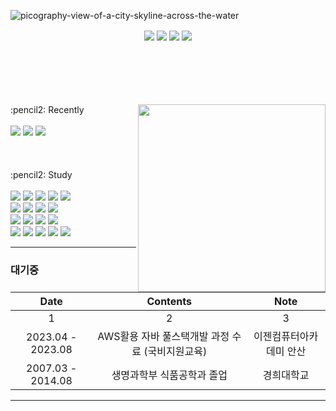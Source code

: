 ![picography-view-of-a-city-skyline-across-the-water](https://github.com/rkepdls/rkepdls/assets/130538540/b709b635-2581-4985-a841-26e6adb650bc)


<div align="center" style="display: flex, height:180px">
<img align="center" src="http://github-profile-summary-cards.vercel.app/api/cards/repos-per-language?username=rkepdls&theme=nord_dark" />
<img align="center" src="http://github-profile-summary-cards.vercel.app/api/cards/most-commit-language?username=rkepdls&theme=nord_dark" />
<img align="center" src="http://github-profile-summary-cards.vercel.app/api/cards/stats?username=rkepdls&theme=nord_dark" />
<img align="center" src="http://github-profile-summary-cards.vercel.app/api/cards/productive-time?username=rkepdls&theme=nord_dark&utcOffset=8" />
</div>
<br><br><br><br><br><br>

<img align="right" src="https://github.com/rkepdls/rkepdls/assets/130538540/4682aeaa-9e08-4cb8-ab7f-2f34cdf94e4f" width="300" height="300" padding-right="20px">

  
  <div>
  :pencil2: Recently
    <br><br>
    <img src="https://img.shields.io/badge/springboot-6DB33F?style=for-the-badge&logo=springboot&logoColor=white">
    <img src="https://img.shields.io/badge/react-61DAFB?style=for-the-badge&logo=react&logoColor=black">
    <img src="https://img.shields.io/badge/mariaDB-003545?style=for-the-badge&logo=mariaDB&logoColor=white"> 
    

  </div>
  <br><br><br>
  
  <div>
  :pencil2: Study
  <br><br>
  
  <img src="https://img.shields.io/badge/java-007396?style=for-the-badge&logo=java&logoColor=white"> 
  <img src="https://img.shields.io/badge/react-61DAFB?style=for-the-badge&logo=react&logoColor=black">
  <img src="https://img.shields.io/badge/node.js-339933?style=for-the-badge&logo=Node.js&logoColor=white">
  <img src="https://img.shields.io/badge/express-000000?style=for-the-badge&logo=express&logoColor=white">
  <img src="https://img.shields.io/badge/bootstrap-7952B3?style=for-the-badge&logo=bootstrap&logoColor=white">
  
  <br>
  
  <img src="https://img.shields.io/badge/html5-E34F26?style=for-the-badge&logo=html5&logoColor=white"> 
  <img src="https://img.shields.io/badge/css-1572B6?style=for-the-badge&logo=css3&logoColor=white"> 
  <img src="https://img.shields.io/badge/javascript-F7DF1E?style=for-the-badge&logo=javascript&logoColor=black"> 
  <img src="https://img.shields.io/badge/jquery-0769AD?style=for-the-badge&logo=jquery&logoColor=white">
  <br>

  <img src="https://img.shields.io/badge/oracle-F80000?style=for-the-badge&logo=oracle&logoColor=white"> 
  <img src="https://img.shields.io/badge/mysql-4479A1?style=for-the-badge&logo=mysql&logoColor=white"> 
  <img src="https://img.shields.io/badge/mariaDB-003545?style=for-the-badge&logo=mariaDB&logoColor=white"> 
  <img src="https://img.shields.io/badge/mongoDB-47A248?style=for-the-badge&logo=MongoDB&logoColor=white">
  <br>

  <img src="https://img.shields.io/badge/spring-6DB33F?style=for-the-badge&logo=spring&logoColor=white">
  <img src="https://img.shields.io/badge/springboot-6DB33F?style=for-the-badge&logo=springboot&logoColor=white">
  <img src="https://img.shields.io/badge/linux-FCC624?style=for-the-badge&logo=linux&logoColor=black"> 
  <img src="https://img.shields.io/badge/amazonaws-232F3E?style=for-the-badge&logo=amazonaws&logoColor=white"> 
  <img src="https://img.shields.io/badge/apache tomcat-F8DC75?style=for-the-badge&logo=apachetomcat&logoColor=white">

  </div>
  
  ---
  ### 대기중

  <div align="center">
    
  | Date | Contents | Note |
  |:---:|:---:|:---:|
  | 1 | 2 | 3 |
  | 2023.04 - 2023.08 | AWS활용 자바 풀스택개발 과정 수료 (국비지원교육) | 이젠컴퓨터아카데미 안산 |
  | 2007.03 - 2014.08 | 생명과학부 식품공학과 졸업 | 경희대학교 |

  </div>
  

  ---
  
